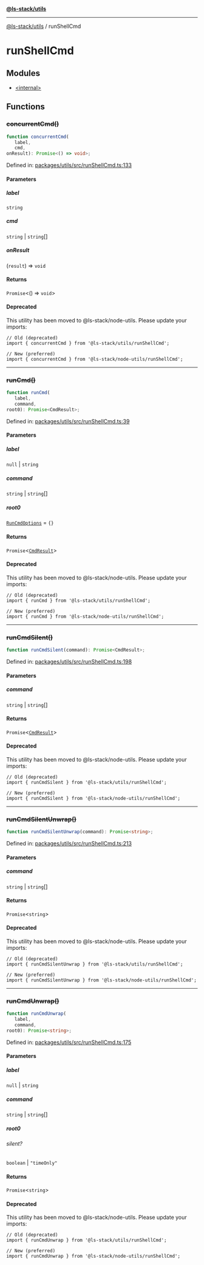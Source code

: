 [**@ls-stack/utils**](../README.md)

***

[@ls-stack/utils](../modules.md) / runShellCmd

# runShellCmd

## Modules

- [\<internal\>](-internal-.md)

## Functions

### ~~concurrentCmd()~~

```ts
function concurrentCmd(
   label, 
   cmd, 
onResult): Promise<() => void>;
```

Defined in: [packages/utils/src/runShellCmd.ts:133](https://github.com/lucasols/utils/blob/main/packages/utils/src/runShellCmd.ts#L133)

#### Parameters

##### label

`string`

##### cmd

`string` | `string`[]

##### onResult

(`result`) => `void`

#### Returns

`Promise`\<() => `void`\>

#### Deprecated

This utility has been moved to @ls-stack/node-utils. Please update your imports:
```
// Old (deprecated)
import { concurrentCmd } from '@ls-stack/utils/runShellCmd';

// New (preferred)
import { concurrentCmd } from '@ls-stack/node-utils/runShellCmd';
```

***

### ~~runCmd()~~

```ts
function runCmd(
   label, 
   command, 
root0): Promise<CmdResult>;
```

Defined in: [packages/utils/src/runShellCmd.ts:39](https://github.com/lucasols/utils/blob/main/packages/utils/src/runShellCmd.ts#L39)

#### Parameters

##### label

`null` | `string`

##### command

`string` | `string`[]

##### root0

[`RunCmdOptions`](-internal-.md#runcmdoptions) = `{}`

#### Returns

`Promise`\<[`CmdResult`](-internal-.md#cmdresult)\>

#### Deprecated

This utility has been moved to @ls-stack/node-utils. Please update your imports:
```
// Old (deprecated)
import { runCmd } from '@ls-stack/utils/runShellCmd';

// New (preferred)
import { runCmd } from '@ls-stack/node-utils/runShellCmd';
```

***

### ~~runCmdSilent()~~

```ts
function runCmdSilent(command): Promise<CmdResult>;
```

Defined in: [packages/utils/src/runShellCmd.ts:198](https://github.com/lucasols/utils/blob/main/packages/utils/src/runShellCmd.ts#L198)

#### Parameters

##### command

`string` | `string`[]

#### Returns

`Promise`\<[`CmdResult`](-internal-.md#cmdresult)\>

#### Deprecated

This utility has been moved to @ls-stack/node-utils. Please update your imports:
```
// Old (deprecated)
import { runCmdSilent } from '@ls-stack/utils/runShellCmd';

// New (preferred)
import { runCmdSilent } from '@ls-stack/node-utils/runShellCmd';
```

***

### ~~runCmdSilentUnwrap()~~

```ts
function runCmdSilentUnwrap(command): Promise<string>;
```

Defined in: [packages/utils/src/runShellCmd.ts:213](https://github.com/lucasols/utils/blob/main/packages/utils/src/runShellCmd.ts#L213)

#### Parameters

##### command

`string` | `string`[]

#### Returns

`Promise`\<`string`\>

#### Deprecated

This utility has been moved to @ls-stack/node-utils. Please update your imports:
```
// Old (deprecated)
import { runCmdSilentUnwrap } from '@ls-stack/utils/runShellCmd';

// New (preferred)
import { runCmdSilentUnwrap } from '@ls-stack/node-utils/runShellCmd';
```

***

### ~~runCmdUnwrap()~~

```ts
function runCmdUnwrap(
   label, 
   command, 
root0): Promise<string>;
```

Defined in: [packages/utils/src/runShellCmd.ts:175](https://github.com/lucasols/utils/blob/main/packages/utils/src/runShellCmd.ts#L175)

#### Parameters

##### label

`null` | `string`

##### command

`string` | `string`[]

##### root0

###### silent?

`boolean` \| `"timeOnly"`

#### Returns

`Promise`\<`string`\>

#### Deprecated

This utility has been moved to @ls-stack/node-utils. Please update your imports:
```
// Old (deprecated)
import { runCmdUnwrap } from '@ls-stack/utils/runShellCmd';

// New (preferred)
import { runCmdUnwrap } from '@ls-stack/node-utils/runShellCmd';
```
